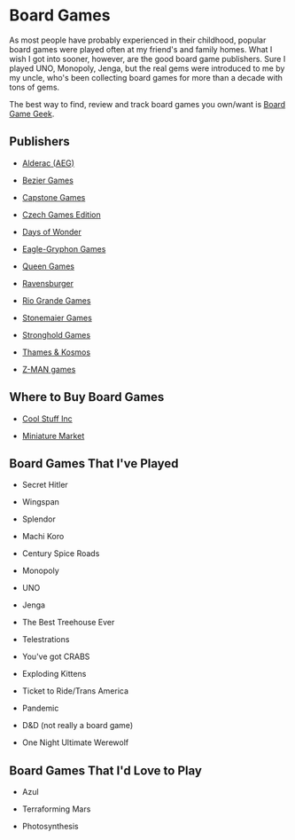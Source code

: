 # Board Games

As most people have probably experienced in their childhood, popular board games were played often at my friend's and family homes. What I wish I got into sooner, however, are the good board game publishers. Sure I played UNO, Monopoly, Jenga, but the real gems were introduced to me by my uncle, who's been collecting board games for more than a decade with tons of gems.

The best way to find, review and track board games you own/want is [Board Game Geek](https://boardgamegeek.com/browse/boardgame).

## Publishers

- [Alderac (AEG)](https://www.alderac.com/our-games/)

- [Bezier Games](https://beziergames.com/collections/all-games)

- [Capstone Games](https://capstone-games.com/board-games/)

- [Czech Games Edition](https://czechgames.com/en/games/)

- [Days of Wonder](https://www.daysofwonder.com/en/games/)

- [Eagle-Gryphon Games](https://www.eaglegames.net/Shop-s/2.htm)

- [Queen Games](https://queen-games.shop/)
  
- [Ravensburger](https://www.ravensburger.us/products/games/index.html)

- [Rio Grande Games](https://www.riograndegames.com/games/)

- [Stonemaier Games](https://stonemaiergames.com/)

- [Stronghold Games](http://strongholdgames.com/games/)

- [Thames & Kosmos](https://store.thamesandkosmos.com/collections/board-games)

- [Z-MAN games](https://www.zmangames.com/en/games/)

## Where to Buy Board Games

- [Cool Stuff Inc](https://www.coolstuffinc.com/)

- [Miniature Market](https://www.miniaturemarket.com/)

## Board Games That I've Played

- Secret Hitler

- Wingspan

- Splendor

- Machi Koro

- Century Spice Roads

- Monopoly

- UNO

- Jenga

- The Best Treehouse Ever

- Telestrations 

- You've got CRABS

- Exploding Kittens

- Ticket to Ride/Trans America

- Pandemic

- D&D (not really a board game)

- One Night Ultimate Werewolf

## Board Games That I'd Love to Play

- Azul

- Terraforming Mars

- Photosynthesis